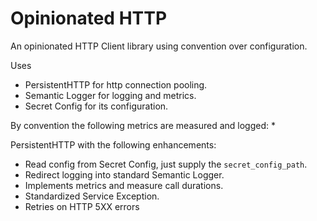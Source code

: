 # Opinionated HTTP

An opinionated HTTP Client library using convention over configuration.

Uses
* PersistentHTTP for http connection pooling.
* Semantic Logger for logging and metrics.
* Secret Config for its configuration.

By convention the following metrics are measured and logged:
*

PersistentHTTP with the following enhancements:
* Read config from Secret Config, just supply the `secret_config_path`.
* Redirect logging into standard Semantic Logger.
* Implements metrics and measure call durations.
* Standardized Service Exception.
* Retries on HTTP 5XX errors

